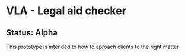 <h1>VLA - Legal aid checker</h1>
<h2>Status: Alpha</h2>
<p>This prototype is intended to how to aproach clients to the right matter</p>
